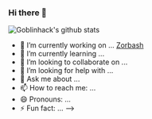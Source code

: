 ### Hi there 👋

![Goblinhack's github stats](https://github-readme-stats.vercel.app/api?username=goblinhack)

- 🔭 I’m currently working on ...
[Zorbash](https://github.com/goblinhack/zorbash)
- 🌱 I’m currently learning ...
- 👯 I’m looking to collaborate on ...
- 🤔 I’m looking for help with ...
- 💬 Ask me about ...
- 📫 How to reach me: ...
- 😄 Pronouns: ...
- ⚡ Fun fact: ...
-->
